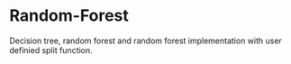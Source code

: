 # Random-Forest
Decision tree, random forest and random forest implementation with user definied split function.
